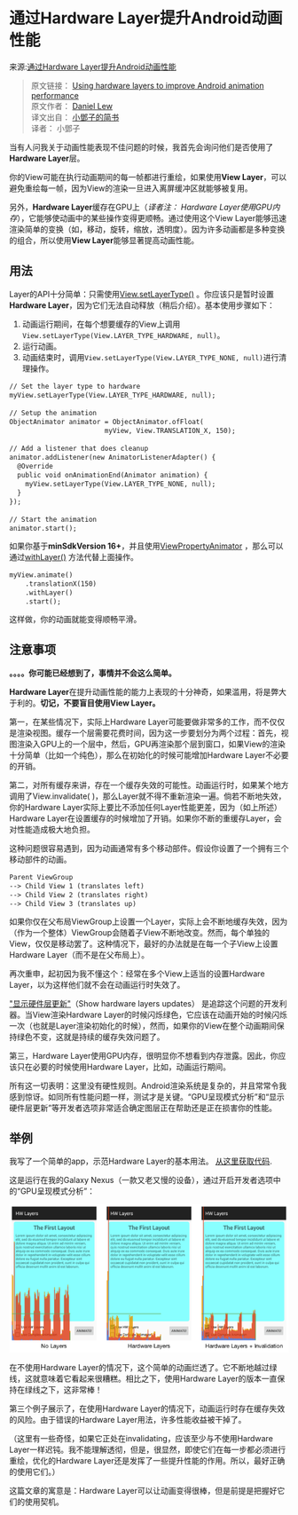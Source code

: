 # 通过Hardware Layer提升Android动画性能

来源:[通过Hardware Layer提升Android动画性能](http://www.jcodecraeer.com/a/anzhuokaifa/androidkaifa/2015/1027/3631.html)

> 原文链接： [Using hardware layers to improve Android animation performance](http://blog.danlew.net/2015/10/20/using-hardware-layers-to-improve-animation-performance/)<br/>
> 原文作者： [Daniel Lew](http://blog.danlew.net/)<br/>
> 译文出自： [小鄧子的简书](http://www.jianshu.com/users/df40282480b4/latest_articles)<br/>
> 译者： 小鄧子<br/>

当有人问我关于动画性能表现不佳问题的时候，我首先会询问他们是否使用了**Hardware Layer**层。

你的View可能在执行动画期间的每一帧都进行重绘，如果使用**View Layer**，可以避免重绘每一帧，因为View的渲染一旦进入离屏缓冲区就能够被复用。

另外，**Hardware Layer**缓存在GPU上（*译者注： Hardware Layer使用GPU内存*），它能够使动画中的某些操作变得更顺畅。通过使用这个View Layer能够迅速渲染简单的变换（如，移动，旋转，缩放，透明度）。因为许多动画都是多种变换的组合，所以使用**View Layer**能够显著提高动画性能。

## 用法
Layer的API十分简单：只需使用[View.setLayerType()](http://developer.android.com/reference/android/view/View.html#setLayerType(int,%20android.graphics.Paint)) 。你应该只是暂时设置**Hardware Layer**，因为它们无法自动释放（稍后介绍）。基本使用步骤如下：

1. 动画运行期间，在每个想要缓存的View上调用`View.setLayerType(View.LAYER_TYPE_HARDWARE, null)`。
2. 运行动画。
3. 动画结束时，调用`View.setLayerType(View.LAYER_TYPE_NONE, null)`进行清理操作。

```
// Set the layer type to hardware 
myView.setLayerType(View.LAYER_TYPE_HARDWARE, null);
 
// Setup the animation
ObjectAnimator animator = ObjectAnimator.ofFloat(
						myView, View.TRANSLATION_X, 150);
 
// Add a listener that does cleanup 
animator.addListener(new AnimatorListenerAdapter() {  
  @Override
  public void onAnimationEnd(Animator animation) {
    myView.setLayerType(View.LAYER_TYPE_NONE, null);
  }
});
 
// Start the animation
animator.start();
```

如果你基于**minSdkVersion 16+**，并且使用[ViewPropertyAnimator](http://developer.android.com/reference/android/view/ViewPropertyAnimator.html) ，那么可以通过[withLayer()](http://developer.android.com/reference/android/view/ViewPropertyAnimator.html#withLayer()) 方法代替上面操作。

```
myView.animate()  
	.translationX(150)
	.withLayer()
	.start();
```

这样做，你的动画就能变得顺畅平滑。

## 注意事项

**。。。。你可能已经想到了，事情并不会这么简单。**

**Hardware Layer**在提升动画性能的能力上表现的十分神奇，如果滥用，将是弊大于利的。**切记，不要盲目使用View Layer。**

第一，在某些情况下，实际上Hardware Layer可能要做非常多的工作，而不仅仅是渲染视图。缓存一个层需要花费时间，因为这一步要划分为两个过程：首先，视图渲染入GPU上的一个层中，然后，GPU再渲染那个层到窗口，如果View的渲染十分简单（比如一个纯色），那么在初始化的时候可能增加Hardware Layer不必要的开销。

第二，对所有缓存来讲，存在一个缓存失效的可能性。动画运行时，如果某个地方调用了View.invalidate( )，那么Layer就不得不重新渲染一遍。倘若不断地失效，你的Hardware Layer实际上要比不添加任何Layer性能更差，因为（如上所述）Hardware Layer在设置缓存的时候增加了开销。如果你不断的重缓存Layer，会对性能造成极大地负担。

这种问题很容易遇到，因为动画通常有多个移动部件。假设你设置了一个拥有三个移动部件的动画。

```
Parent ViewGroup  
--> Child View 1 (translates left)  
--> Child View 2 (translates right)  
--> Child View 3 (translates up)
```

如果你仅在父布局ViewGroup上设置一个Layer，实际上会不断地缓存失效，因为（作为一个整体）ViewGroup会随着子View不断地改变。然而，每个单独的View，仅仅是移动罢了。这种情况下，最好的办法就是在每一个子View上设置Hardware Layer（而不是在父布局上）。

再次重申，起初因为我不懂这个：经常在多个View上适当的设置Hardware Layer，以为这样他们就不会在动画运行时失效了。

["显示硬件层更新"](http://www.curious-creature.com/2013/09/13/optimizing-hardware-layers/)（Show hardware layers updates） 是追踪这个问题的开发利器。当View渲染Hardware Layer的时候闪烁绿色，它应该在动画开始的时候闪烁一次（也就是Layer渲染初始化的时候），然而，如果你的View在整个动画期间保持绿色不变，这就是持续的缓存失效问题了。

第三，Hardware Layer使用GPU内存，很明显你不想看到内存泄露。因此，你应该只在必要的时候使用Hardware Layer，比如，动画运行期间。

所有这一切表明：这里没有硬性规则。Android渲染系统是复杂的，并且常常令我感到惊讶。如同所有性能问题一样，测试才是关键。“GPU呈现模式分析”和“显示硬件层更新”等开发者选项非常适合确定图层正在帮助还是正在损害你的性能。


## 举例
我写了一个简单的app，示范Hardware Layer的基本用法。 [从这里获取代码](https://github.com/dlew/android-hw-layers-sample).

这是运行在我的Galaxy Nexus（一款又老又慢的设备），通过开启开发者选项中的“GPU呈现模式分析”：

![](1/1.png)

在不使用Hardware Layer的情况下，这个简单的动画烂透了。它不断地越过绿线，这就意味着它看起来很糟糕。相比之下，使用Hardware Layer的版本一直保持在绿线之下，这非常棒！

第三个例子展示了，在使用Hardware Layer的情况下，动画运行时存在缓存失效的风险。由于错误的Hardware Layer用法，许多性能收益被干掉了。

（这里有一些奇怪，如果它正处在invalidating，应该至少与不使用Hardware Layer一样迟钝。我不能理解透彻，但是，很显然，即使它们在每一步都必须进行重绘，优化的Hardware Layer还是发挥了一些提升性能的作用。所以，最好正确的使用它们。）

这篇文章的寓意是：Hardware Layer可以让动画变得很棒，但是前提是把握好它们的使用契机。

